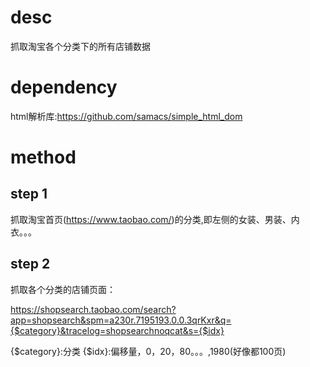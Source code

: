 # desc
抓取淘宝各个分类下的所有店铺数据

# dependency
html解析库:https://github.com/samacs/simple_html_dom

# method

## step 1
抓取淘宝首页(https://www.taobao.com/)的分类,即左侧的女装、男装、内衣。。。

## step 2
抓取各个分类的店铺页面：

https://shopsearch.taobao.com/search?app=shopsearch&spm=a230r.7195193.0.0.3qrKxr&q={$category}&tracelog=shopsearchnoqcat&s={$idx}

{$category}:分类
{$idx}:偏移量，0，20，80。。。,1980(好像都100页)
